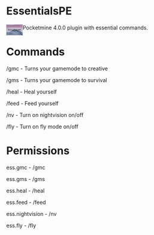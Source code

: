 # EssentialsPE
Pocketmine 4.0.0 plugin with essential commands. <img align="left" alt="EssentialsPE" width="44px" src="https://github.com/JustTinajero/EssentialsPE/blob/main/EssentialsPE.jpg" />

# Commands
/gmc - Turns your gamemode to creative

/gms - Turns your gamemode to survival

/heal - Heal yourself

/feed - Feed yourself

/nv - Turn on nightvision on/off

/fly - Turn on fly mode on/off


# Permissions
ess.gmc - /gmc

ess.gms - /gms

ess.heal - /heal

ess.feed - /feed

ess.nightvision - /nv

ess.fly - /fly

